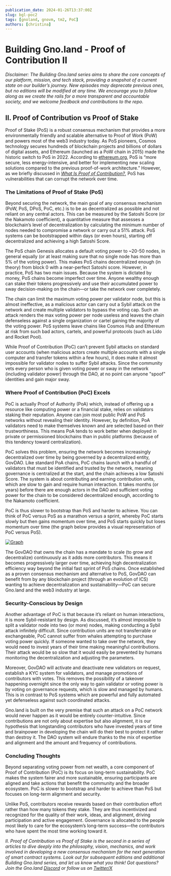 ```yaml
---
publication_date: 2024-01-26T13:37:00Z
slug: bgl-poc2
tags: [gnoland, gnovm, tm2, PoC]
authors: [christina]
---
```


# Building Gno.land - Proof of Contribution II

*Disclaimer: The Building Gno.land series aims to share the core concepts of our platform, mission, and tech stack, providing a snapshot of a current state on our builder’s journey. New episodes may deprecate previous ones, but no editions will be modified at any time. We encourage you to follow along as we create the rails for a more transparent and accountable society, and we welcome feedback and contributions to the repo.*

## II. Proof of Contribution vs Proof of Stake

Proof of Stake (PoS) is a robust consensus mechanism that provides a more environmentally friendly and scalable alternative to Proof of Work (PoW) and powers most of the web3 industry today. As PoS pioneers, Cosmos technology secures hundreds of blockchain projects and billions of dollars of digital assets, and Ethereum (launched as a PoW chain in 2015) made the historic switch to PoS in 2022. According to [ethereum.org](https://ethereum.org/en/developers/docs/consensus-mechanisms/pos), PoS is “more secure, less energy-intensive, and better for implementing new scaling solutions compared to the previous proof-of-work architecture.” However, as we briefly discussed in [*What Is Proof of Contribution?*](https://test3.gno.land/r/gnoland/blog:p/bgl-poc-1), PoS has vulnerabilities that can corrupt the network over time.

### The Limitations of Proof of Stake (PoS)

Beyond securing the network, the main goal of any consensus mechanism (PoW, PoS, DPoS, PoC, etc.) is to be as decentralized as possible and not reliant on any central actors. This can be measured by the Satoshi Score (or the Nakamoto coefficient), a quantitative measure that assesses a blockchain’s level of decentralization by calculating the minimum number of nodes needed to compromise a network or carry out a 51% attack. PoS systems can be bootstrapped within days (or even hours), starting off decentralized and achieving a high Satoshi Score.

The PoS chain Genesis allocates a default voting power to ~20-50 nodes, in general equally (or at least making sure that no single node has more than 5% of the voting power). This makes PoS chains decentralized enough (in theory) from block 0 with a near-perfect Satoshi score. However, in practice, PoS has two main issues. Because the system is dictated by money, PoS chains become imperfect over time. Anyone wealthy enough can stake their tokens progressively and use their accumulated power to sway decision-making on the chain—or take the network over completely.

The chain can limit the maximum voting power per validator node, but this is almost ineffective, as a malicious actor can carry out a Sybil attack on the network and create multiple validators to bypass the voting cap. Such an attack renders the max voting power per node useless and leaves the chain defenseless against a single organization or cartel gaining the majority of the voting power. PoS systems leave chains like Cosmos Hub and Ethereum at risk from such bad actors, cartels, and powerful protocols (such as Lido and Rocket Pool).

While Proof of Contribution (PoC) can’t prevent Sybil attacks on standard user accounts (when malicious actors create multiple accounts with a single computer and transfer tokens within a few hours), it does make it almost impossible for validator nodes to suffer Sybil attacks. Since the community vets every person who is given voting power or sway in the network (including validator power) through the DAO, at no point can anyone "spoof" identities and gain major sway. 

### Where Proof of Contribution (PoC) Excels

PoC is actually Proof of Authority (PoA) which, instead of offering up a resource like computing power or a financial stake, relies on validators staking their reputation. Anyone can join most public PoW and PoS networks without revealing their identity. However, by definition, PoA validators need to make themselves known and are selected based on their trustworthiness. This means PoA tends to work better when deployed in private or permissioned blockchains than in public platforms (because of this tendency toward centralization). 

PoC solves this problem, ensuring the network becomes increasingly decentralized over time by being governed by a decentralized entity, GovDAO. Like standard PoA chains, PoC chains launch with a handful of validators that must be identified and trusted by the network, meaning governance is centralized at the start, and the chain achieves a low Satoshi Score. The system is about contributing and earning contribution units, which are slow to gain and require human interaction. It takes months (or years) before there are enough actors in the DAO and sufficient voting power for the chain to be considered decentralized enough, according to the Nakamoto coefficient. 

PoC is thus slower to bootstrap than PoS and harder to achieve. You can think of PoC versus PoS as a marathon versus a sprint, whereby PoC starts slowly but then gains momentum over time, and PoS starts quickly but loses momentum over time (the graph below provides a visual representation of PoC versus PoS). 

[![Graph](https://gnolang.github.io/blog/2024-01-26_bgl-poc2/src/thumbs/graph-container.png)](https://gnolang.github.io/blog/2024-01-26_bgl-poc2/src/graph-container.png)

The GovDAO that owns the chain has a mandate to scale (to grow and decentralize) continuously as it adds more contributors. This means it becomes progressively larger over time, achieving high decentralization efficiency way beyond the initial fast sprint of PoS chains. Once established as a proven consensus mechanism and alternative to PoS, GovDAO can benefit from by any blockchain project (through an evolution of ICS) wanting to achieve decentralization and sustainability—PoC can secure Gno.land and the web3 industry at large.

### Security-Conscious by Design

Another advantage of PoC is that because it’s reliant on human interactions, it is more Sybil-resistant by design. As discussed, it’s almost impossible to split a validator node into two (or more) nodes, making conducting a Sybil attack infinitely difficult. Since contribution units are not transferrable or exchangeable, PoC cannot suffer from whales attempting to purchase voting power quickly. If someone wanted to take over the network, they would need to invest years of their time making meaningful contributions. Their attack would be so slow that it would easily be prevented by humans monitoring the decentralization and adjusting the parameters. 

Moreover, GovDAO will activate and deactivate new validators on request, establish a KYC system for validators, and manage promotions of contributors with votes. This removes the possibility of a takeover happening overnight since the only way to gain validator or voting power is by voting on governance requests, which is slow and managed by humans. This is in contrast to PoS systems which are powerful and fully automated yet defenseless against such coordinated attacks.

Gno.land is built on the very premise that such an attack on a PoC network would never happen as it would be entirely counter-intuitive. Since contributions are not only about expertise but also alignment, it is our hypothesis that longstanding contributors who have invested years of time and brainpower in developing the chain will do their best to protect it rather than destroy it. The DAO system will endure thanks to the mix of expertise and alignment and the amount and frequency of contributions. 

### Concluding Thoughts

Beyond separating voting power from net wealth, a core component of Proof of Contribution (PoC) is its focus on long-term sustainability. PoC makes the system fairer and more sustainable, ensuring participants are aligned and take actions that benefit the community and the broader ecosystem. PoC is slower to bootstrap and harder to achieve than PoS but focuses on long-term alignment and security. 

Unlike PoS, contributors receive rewards based on their contribution effort rather than how many tokens they stake. They are thus incentivized and recognized for the quality of their work, ideas, and alignment, driving participation and active engagement. Governance is allocated to the people most likely to care for the ecosystem’s long-term success—the contributors who have spent the most time working toward it.

*II. Proof of Contribution vs Proof of Stake is the second in a series of articles to dive deeply into the philosophy, vision, mechanics, and work involved in developing a new consensus mechanism for the next generation of smart contract systems. Look out for subsequent editions and additional Building Gno.land series, and let us know what you think! Got questions? Join the Gno.land [Discord](https://discord.com/invite/S8nKUqwkPn) or follow us on [Twitter/X](https://x.com/_gnoland)*


